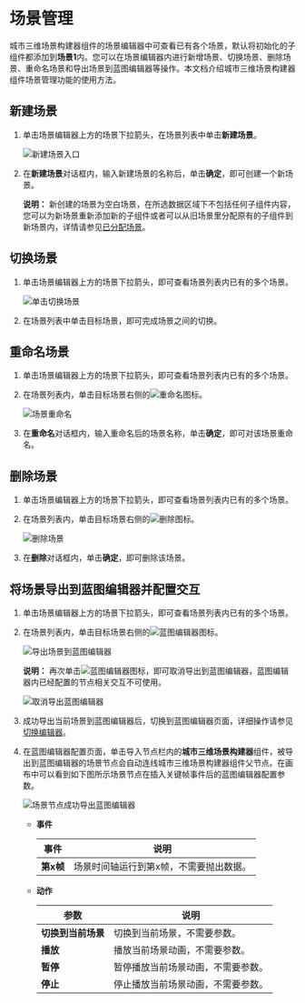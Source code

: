 # 场景管理

城市三维场景构建器组件的场景编辑器中可查看已有各个场景，默认将初始化的子组件都添加到**场景1**内。您可以在场景编辑器内进行新增场景、切换场景、删除场景、重命名场景和导出场景到蓝图编辑器等操作。本文档介绍城市三维场景构建器组件场景管理功能的使用方法。

## 新建场景

1.  单击场景编辑器上方的场景下拉箭头，在场景列表中单击**新建场景**。

    ![新建场景入口](https://static-aliyun-doc.oss-accelerate.aliyuncs.com/assets/img/zh-CN/0727376061/p179270.png)

2.  在**新建场景**对话框内，输入新建场景的名称后，单击**确定**，即可创建一个新场景。

    **说明：** 新创建的场景为空白场景，在所选数据区域下不包括任何子组件内容，您可以为新场景重新添加新的子组件或者可以从旧场景里分配原有的子组件到新场景内，详情请参见[已分配场景](/cn.zh-CN/城市三维场景构建器/子组件说明/子组件配置项说明.md)。


## 切换场景

1.  单击场景编辑器上方的场景下拉箭头，即可查看场景列表内已有的多个场景。

    ![单击切换场景](https://static-aliyun-doc.oss-accelerate.aliyuncs.com/assets/img/zh-CN/1727376061/p179305.png)

2.  在场景列表中单击目标场景，即可完成场景之间的切换。

## 重命名场景

1.  单击场景编辑器上方的场景下拉箭头，即可查看场景列表内已有的多个场景。
2.  在场景列表内，单击目标场景右侧的![重命名](https://static-aliyun-doc.oss-accelerate.aliyuncs.com/assets/img/zh-CN/7928786061/p186623.png)图标。

    ![场景重命名](https://static-aliyun-doc.oss-accelerate.aliyuncs.com/assets/img/zh-CN/1727376061/p179306.png)

3.  在**重命名**对话框内，输入重命名后的场景名称，单击**确定**，即可对该场景重命名。

## 删除场景

1.  单击场景编辑器上方的场景下拉箭头，即可查看场景列表内已有的多个场景。
2.  在场景列表内，单击目标场景右侧的![删除](https://static-aliyun-doc.oss-accelerate.aliyuncs.com/assets/img/zh-CN/8928786061/p186624.png)图标。

    ![删除场景](https://static-aliyun-doc.oss-accelerate.aliyuncs.com/assets/img/zh-CN/1727376061/p179308.png)

3.  在**删除**对话框内，单击**确定**，即可删除该场景。

## 将场景导出到蓝图编辑器并配置交互

1.  单击场景编辑器上方的场景下拉箭头，即可查看场景列表内已有的多个场景。
2.  在场景列表内，单击目标场景右侧的![蓝图编辑器](https://static-aliyun-doc.oss-accelerate.aliyuncs.com/assets/img/zh-CN/7096786061/p186626.png)图标。

    ![导出场景到蓝图编辑器](https://static-aliyun-doc.oss-accelerate.aliyuncs.com/assets/img/zh-CN/1727376061/p179310.png)

    **说明：** 再次单击![蓝图编辑器](https://static-aliyun-doc.oss-accelerate.aliyuncs.com/assets/img/zh-CN/7096786061/p186626.png)图标，即可取消导出到蓝图编辑器，蓝图编辑器内已经配置的节点相关交互不可使用。

    ![取消导出蓝图编辑器](https://static-aliyun-doc.oss-accelerate.aliyuncs.com/assets/img/zh-CN/1727376061/p179322.png)

3.  成功导出当前场景到蓝图编辑器后，切换到蓝图编辑器页面，详细操作请参见[切换编辑器](/cn.zh-CN/城市三维场景构建器/工具栏管理/切换编辑器.md)。
4.  在蓝图编辑器配置页面，单击导入节点栏内的**城市三维场景构建器**组件，被导出到蓝图编辑器的场景节点会自动连线城市三维场景构建器组件父节点。在画布中可以看到如下图所示场景节点在插入关键帧事件后的蓝图编辑器配置参数。

    ![场景节点成功导出蓝图编辑器](https://static-aliyun-doc.oss-accelerate.aliyuncs.com/assets/img/zh-CN/1727376061/p179320.png)

    -   **事件**

        |事件|说明|
        |--|--|
        |**第x帧**|场景时间轴运行到第x帧，不需要抛出数据。|

    -   **动作**

        |参数|说明|
        |--|--|
        |**切换到当前场景**|切换到当前场景，不需要参数。|
        |**播放**|播放当前场景动画，不需要参数。|
        |**暂停**|暂停播放当前场景动画，不需要参数。|
        |**停止**|停止播放当前场景动画，不需要参数。|


